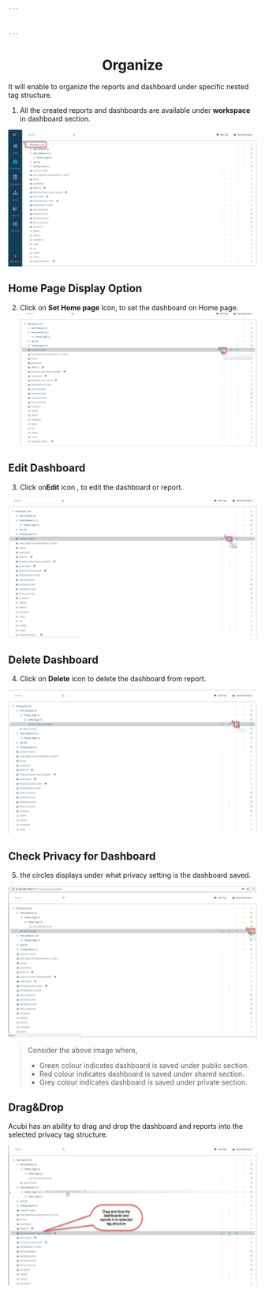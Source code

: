 ```yaml
---


---
```


<center><h1>Organize</h1></center>
<p>It will enable to organize the reports and dashboard under specific nested tag structure.</p>
<ol>
<li>All the created reports and dashboards are available under <strong>workspace</strong> in dashboard section.</li>
</ol>
<p><img src="https://raw.githubusercontent.com/sv18042016/fp1/a0c10495ffde6577ee5af3b350f2c54ea41649bf/images/workspace.png" alt="enter image description here"></p>
<h2 id="home-page-display-option">Home Page Display Option</h2>
<ol start="2">
<li>Click on <strong>Set Home page</strong> Icon, to set the dashboard on Home page.<br>
<img src="https://raw.githubusercontent.com/sv18042016/fp1/63d935c622e04e8e13416ae4bfe54db3e8bb0af5/images/dash_home1.png" alt="enter image description here"></li>
</ol>
<h2 id="edit-dashboard">Edit Dashboard</h2>
<ol start="3">
<li>Click on<strong>Edit</strong> icon , to edit the dashboard or report.</li>
</ol>
<p><img src="https://raw.githubusercontent.com/sv18042016/fp1/63d935c622e04e8e13416ae4bfe54db3e8bb0af5/images/edit_dash.png" alt="enter image description here"></p>
<h2 id="delete-dashboard">Delete Dashboard</h2>
<ol start="4">
<li>Click on <strong>Delete</strong> icon to delete the dashboard from report.</li>
</ol>
<p><img src="https://raw.githubusercontent.com/sv18042016/fp1/63d935c622e04e8e13416ae4bfe54db3e8bb0af5/images/del_dash1.png" alt="enter image description here"></p>
<h2 id="check-privacy-for-dashboard">Check Privacy for Dashboard</h2>
<ol start="5">
<li>the circles displays under what privacy setting is the dashboard saved.</li>
</ol>
<p><img src="https://raw.githubusercontent.com/sv18042016/fp1/63d935c622e04e8e13416ae4bfe54db3e8bb0af5/images/privacy_dash.png" alt="enter image description here"></p>
<blockquote>
<p>Consider the above image where,</p>
<ul>
<li>Green colour indicates dashboard is saved under public section.</li>
<li>Red colour indicates dashboard is saved under shared section.</li>
<li>Grey colour indicates dashboard is saved under private section.</li>
</ul>
</blockquote>
<h2 id="dragdrop">Drag&amp;Drop</h2>
<p>Acubi has an ability to drag and drop the dashboard and reports into the selected privacy tag structure.</p>
<p><img src="https://raw.githubusercontent.com/sv18042016/fp1/759c68367cac74f2715f1c407d74d73a3fda3c09/images/drag&amp;drop.png" alt="enter image description here"></p>

<!--stackedit_data:
eyJoaXN0b3J5IjpbMTQ1NDEwNjA2MCwxMzU2NDM5ODA0XX0=
-->